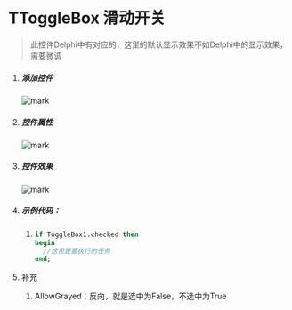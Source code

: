 # TToggleBox 滑动开关

> 此控件Delphi中有对应的，这里的默认显示效果不如Delphi中的显示效果，需要微调

1. ##### 添加控件

   ![mark](http://p5erjqv72.bkt.clouddn.com/blog/20200402/4KeCOY4ccKxf.png?imageslim)

2. ##### 控件属性

   ![mark](http://p5erjqv72.bkt.clouddn.com/blog/20200402/j7nc8R4GJG3f.png?imageslim)

3. ##### 控件效果

   ![mark](http://p5erjqv72.bkt.clouddn.com/blog/20200402/5qRNGGS05JUc.png?imageslim)

4. ##### 示例代码：

   1. ```pascal
      if ToggleBox1.checked then
      begin
      	//这里是要执行的任务
      end;
      ```

      

5. 补充

   1. AllowGrayed：反向，就是选中为False，不选中为True

